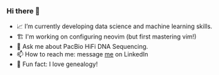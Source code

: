 ### Hi there 👋

- 📈 I’m currently developing data science and machine learning skills.
- 🏗️ I'm working on configuring neovim (but first mastering vim!)
- 🧬 Ask me about PacBio HiFi DNA Sequencing.
- 📫 How to reach me: message [me](https://www.linkedin.com/in/ammon-knaupp/) on LinkedIn
- 🌳 Fun fact: I love genealogy!
